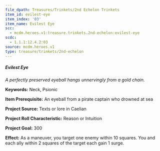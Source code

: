 ```yaml
---
file_dpath: Treasures/Trinkets/2nd Echelon Trinkets
item_id: evilest-eye
item_index: '03'
item_name: Evilest Eye
scc:
  - mcdm.heroes.v1:treasure.trinkets.2nd-echelon:evilest-eye
scdc:
  - 1.1.1:12.4.2:03
source: mcdm.heroes.v1
type: treasure/trinkets/2nd-echelon
---
```


##### Evilest Eye

*A perfectly preserved eyeball hangs unnervingly from a gold chain.*

**Keywords:** Neck, Psionic

**Item Prerequisite:** An eyeball from a pirate captain who drowned at sea

**Project Source:** Texts or lore in Caelian

**Project Roll Characteristic:** Reason or Intuition

**Project Goal:** 300

**Effect:** As a maneuver, you target one enemy within 10 squares. You and each ally within 2 squares of the target each gain 1 surge.
